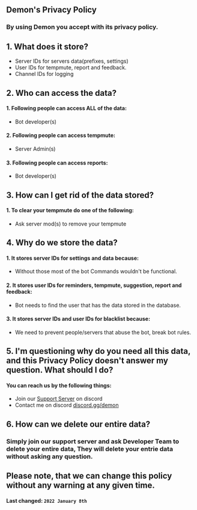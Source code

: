 ## **Demon's Privacy Policy**
### By using Demon you accept with its privacy policy.

## 1. What does it store?

 - Server IDs for servers data(prefixes, settings)
 - User IDs for tempmute, report and feedback.
 - Channel IDs for logging

## 2. Who can access the data?

 #### 1. Following people can access ALL of the data:
 -  Bot developer(s)

#### 2. Following people can access tempmute:
- Server Admin(s)

#### 3. Following people can access reports:
- Bot developer(s)

## 3. How can I get rid of the data stored? 

#### 1. To clear your tempmute do one of the following:
- Ask server mod(s) to remove your tempmute


## 4. Why do we store the data?

#### 1. It stores server IDs for settings and data because:
- Without those most of the bot Commands wouldn't be functional.

#### 2. It stores user IDs for reminders, tempmute, suggestion, report and feedback:
- Bot needs to find the user that has the data stored in the database.

#### 3. It stores server IDs and user IDs for blacklist because:
- We need to prevent people/servers that abuse the bot, break bot rules.


## 5. I'm questioning why do you need all this data, and this Privacy Policy doesn't answer my question. What should I do?

#### You can reach us by the following things:
- Join our [Support Server](https://discord.gg/zvynSK7Crk) on discord
- Contact me on discord [discord.gg/demon](https://discord.gg/zvynSK7Crk)

## 6. How can we delete our entire data?

### Simply join our support server and ask Developer Team to delete your entire data, They will delete your entrie data without asking any question.


## Please note, that we can change this policy without any warning at any given time.
#### **Last changed:**  `2022 January 8th`

